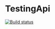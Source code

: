
# TestingApi
[![Build status](https://ci.appveyor.com/api/projects/status/ggji0u233gptlcu8?svg=true)](https://ci.appveyor.com/project/Natalyaoazis/apinew)
